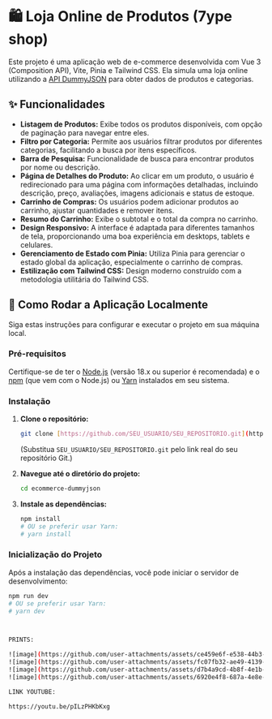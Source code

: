 # 🛍️ Loja Online de Produtos (7ype shop)

Este projeto é uma aplicação web de e-commerce desenvolvida com Vue 3 (Composition API), Vite, Pinia e Tailwind CSS. Ela simula uma loja online utilizando a [API DummyJSON](https://dummyjson.com/) para obter dados de produtos e categorias.

## ✨ Funcionalidades

* **Listagem de Produtos:** Exibe todos os produtos disponíveis, com opção de paginação para navegar entre eles.
* **Filtro por Categoria:** Permite aos usuários filtrar produtos por diferentes categorias, facilitando a busca por itens específicos.
* **Barra de Pesquisa:** Funcionalidade de busca para encontrar produtos por nome ou descrição.
* **Página de Detalhes do Produto:** Ao clicar em um produto, o usuário é redirecionado para uma página com informações detalhadas, incluindo descrição, preço, avaliações, imagens adicionais e status de estoque.
* **Carrinho de Compras:** Os usuários podem adicionar produtos ao carrinho, ajustar quantidades e remover itens.
* **Resumo do Carrinho:** Exibe o subtotal e o total da compra no carrinho.
* **Design Responsivo:** A interface é adaptada para diferentes tamanhos de tela, proporcionando uma boa experiência em desktops, tablets e celulares.
* **Gerenciamento de Estado com Pinia:** Utiliza Pinia para gerenciar o estado global da aplicação, especialmente o carrinho de compras.
* **Estilização com Tailwind CSS:** Design moderno construído com a metodologia utilitária do Tailwind CSS.

## 🚀 Como Rodar a Aplicação Localmente

Siga estas instruções para configurar e executar o projeto em sua máquina local.

### Pré-requisitos

Certifique-se de ter o [Node.js](https://nodejs.org/en) (versão 18.x ou superior é recomendada) e o [npm](https://www.npmjs.com/get-npm) (que vem com o Node.js) ou [Yarn](https://classic.yarnpkg.com/lang/en/docs/install/) instalados em seu sistema.

### Instalação

1.  **Clone o repositório:**
    ```bash
    git clone [https://github.com/SEU_USUARIO/SEU_REPOSITORIO.git](https://github.com/SEU_USUARIO/SEU_REPOSITORIO.git)
    ```
    (Substitua `SEU_USUARIO/SEU_REPOSITORIO.git` pelo link real do seu repositório Git.)

2.  **Navegue até o diretório do projeto:**
    ```bash
    cd ecommerce-dummyjson
    ```

3.  **Instale as dependências:**
    ```bash
    npm install
    # OU se preferir usar Yarn:
    # yarn install
    ```

### Inicialização do Projeto

Após a instalação das dependências, você pode iniciar o servidor de desenvolvimento:

```bash
npm run dev
# OU se preferir usar Yarn:
# yarn dev



PRINTS:

![image](https://github.com/user-attachments/assets/ce459e6f-e538-44b3-96a7-8a1fdb5685b5)
![image](https://github.com/user-attachments/assets/fc07fb32-ae49-4139-8a6f-d9bd92c15591)
![image](https://github.com/user-attachments/assets/d7b4a9cd-4b8f-4e1b-8cd7-453f5978e081)
![image](https://github.com/user-attachments/assets/6920e4f8-687a-4e8e-b8d9-d10e2f237281)

LINK YOUTUBE:

https://youtu.be/pILzPHKbKxg
